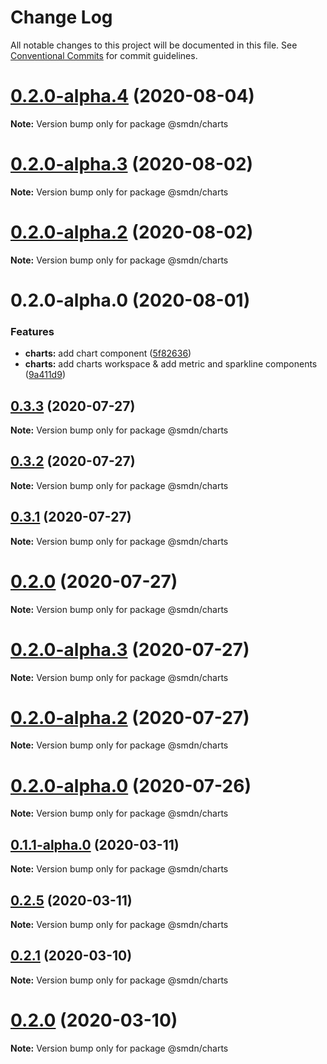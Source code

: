 # Change Log

All notable changes to this project will be documented in this file.
See [Conventional Commits](https://conventionalcommits.org) for commit guidelines.

# [0.2.0-alpha.4](https://github.com/samsoedien/smdn-design-system/tree/master/packages/charts/compare/v0.2.0-alpha.3...v0.2.0-alpha.4) (2020-08-04)

**Note:** Version bump only for package @smdn/charts





# [0.2.0-alpha.3](https://github.com/samsoedien/smdn-design-system/tree/master/packages/charts/compare/v0.2.0-alpha.2...v0.2.0-alpha.3) (2020-08-02)

**Note:** Version bump only for package @smdn/charts





# [0.2.0-alpha.2](https://github.com/samsoedien/smdn-design-system/tree/master/packages/charts/compare/v0.2.0-alpha.1...v0.2.0-alpha.2) (2020-08-02)

**Note:** Version bump only for package @smdn/charts





# 0.2.0-alpha.0 (2020-08-01)


### Features

* **charts:** add chart component ([5f82636](https://github.com/samsoedien/smdn-design-system/tree/master/packages/charts/commit/5f826363709ee6b985252e9f4a137d813e91955b))
* **charts:** add charts workspace & add metric and sparkline components ([9a411d9](https://github.com/samsoedien/smdn-design-system/tree/master/packages/charts/commit/9a411d97f69c317ec722530042040403ab461633))





## [0.3.3](https://github.com/samsoedien/smdn-design-system/tree/master/packages/charts/compare/v0.3.2...v0.3.3) (2020-07-27)

**Note:** Version bump only for package @smdn/charts





## [0.3.2](https://github.com/samsoedien/smdn-design-system/tree/master/packages/charts/compare/v0.3.1...v0.3.2) (2020-07-27)

**Note:** Version bump only for package @smdn/charts





## [0.3.1](https://github.com/samsoedien/smdn-design-system/tree/master/packages/charts/compare/v0.2.0-alpha.5...v0.3.1) (2020-07-27)

**Note:** Version bump only for package @smdn/charts





# [0.2.0](https://github.com/samsoedien/smdn-design-system/tree/master/packages/charts/compare/v0.2.0-alpha.5...v0.2.0) (2020-07-27)

**Note:** Version bump only for package @smdn/charts






# [0.2.0-alpha.3](https://github.com/samsoedien/smdn-design-system/tree/master/packages/charts/compare/v0.2.0-alpha.2...v0.2.0-alpha.3) (2020-07-27)

**Note:** Version bump only for package @smdn/charts





# [0.2.0-alpha.2](https://github.com/samsoedien/smdn-design-system/tree/master/packages/charts/compare/v0.2.0-alpha.1...v0.2.0-alpha.2) (2020-07-27)

**Note:** Version bump only for package @smdn/charts





# [0.2.0-alpha.0](https://github.com/samsoedien/smdn-design-system/tree/master/packages/charts/compare/v0.1.1-alpha.0...v0.2.0-alpha.0) (2020-07-26)

**Note:** Version bump only for package @smdn/charts






## [0.1.1-alpha.0](https://github.com/samsoedien/smdn-design-system/tree/master/packages/charts/compare/v0.2.5...v0.1.1-alpha.0) (2020-03-11)

**Note:** Version bump only for package @smdn/charts





## [0.2.5](https://github.com/samsoedien/smdn-design-system/tree/master/packages/charts/compare/v0.2.4...v0.2.5) (2020-03-11)

**Note:** Version bump only for package @smdn/charts





## [0.2.1](https://github.com/samsoedien/smdn-design-system/tree/master/packages/charts/compare/v0.2.0...v0.2.1) (2020-03-10)

**Note:** Version bump only for package @smdn/charts





# [0.2.0](https://github.com/samsoedien/smdn-design-system/tree/master/packages/charts/compare/v1.1.0...v0.2.0) (2020-03-10)

**Note:** Version bump only for package @smdn/charts
